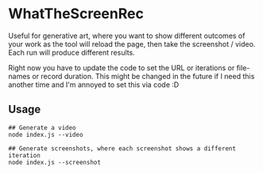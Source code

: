 # WhatTheScreenRec

Useful for generative art, where you want to show different outcomes of your work as the tool will reload the page, then take the screenshot / video. Each run will produce different results. 

Right now you have to update the code to set the URL or iterations or file-names or record duration. This might be changed in the future if I need this another time and I'm annoyed to set this via code :D

## Usage

```
## Generate a video
node index.js --video

## Generate screenshots, where each screenshot shows a different iteration
node index.js --screenshot

```